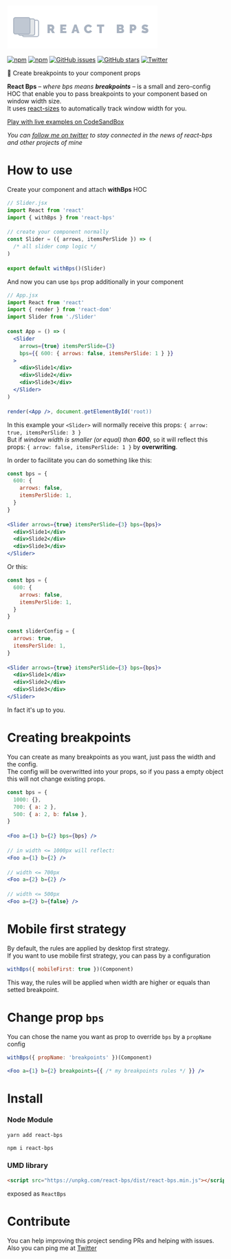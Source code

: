 ![react-bps](./logo.png)

[![npm](https://img.shields.io/npm/v/react-bps.svg?style=flat-square)](https://www.npmjs.com/package/react-bps)
[![npm](https://img.shields.io/npm/dt/react-bps.svg?style=flat-square)](https://www.npmjs.com/package/react-bps)
[![GitHub issues](https://img.shields.io/github/issues/renatorib/react-bps.svg?style=flat-square)](https://github.com/renatorib/react-bps/issues)
[![GitHub stars](https://img.shields.io/github/stars/renatorib/react-bps.svg?style=flat-square)](https://github.com/renatorib/react-bps/stargazers)
[![Twitter](https://img.shields.io/twitter/url/https/github.com/renatorib/react-bps.svg?style=social&style=flat-square)](https://twitter.com/intent/tweet?url=https://github.com/renatorib/react-bps)

:trident: Create breakpoints to your component props

**React Bps** – *where bps means **breakpoints*** – is a small and zero-config HOC that enable you to pass breakpoints to your component based on window width size.  
It uses [react-sizes](http://github.com/renatorib/react-sizes) to automatically track window width for you.

[Play with live examples on CodeSandBox](https://codesandbox.io/s/zk04n4m2jp)

*You can [follow me on twitter](http://twitter.com/renatorib_) to stay connected in the news of react-bps and other projects of mine*

# How to use

Create your component and attach **withBps** HOC
```jsx
// Slider.jsx
import React from 'react'
import { withBps } from 'react-bps'

// create your component normally
const Slider = ({ arrows, itemsPerSlide }) => (
  /* all slider comp logic */
)

export default withBps()(Slider)
```

And now you can use `bps` prop additionally in your component
```jsx
// App.jsx
import React from 'react'
import { render } from 'react-dom'
import Slider from './Slider'

const App = () => (
  <Slider
    arrows={true} itemsPerSlide={3}
    bps={{ 600: { arrows: false, itemsPerSlide: 1 } }}
  >
    <div>Slide1</div>
    <div>Slide2</div>
    <div>Slide3</div>
  </Slider>
)

render(<App />, document.getElementById('root))
```

In this example your `<Slider>` will normally receive this props: `{ arrow: true, itemsPerSlide: 3 }`  
But if *window width is smaller (or equal) than **600***, so it will reflect this props: `{ arrow: false, itemsPerSlide: 1 }`
by **overwriting**.

In order to facilitate you can do something like this:
```jsx
const bps = {
  600: {
    arrows: false,
    itemsPerSlide: 1,
  }
}

<Slider arrows={true} itemsPerSlide={3} bps={bps}>
  <div>Slide1</div>
  <div>Slide2</div>
  <div>Slide3</div>
</Slider>
```

Or this:
```jsx
const bps = {
  600: {
    arrows: false,
    itemsPerSlide: 1,
  }
}

const sliderConfig = {
  arrows: true,
  itemsPerSlide: 1,
}

<Slider arrows={true} itemsPerSlide={3} bps={bps}>
  <div>Slide1</div>
  <div>Slide2</div>
  <div>Slide3</div>
</Slider>
```

In fact it's up to you.

# Creating breakpoints

You can create as many breakpoints as you want, just pass the width and the config.  
The config will be overwritted into your props, so if you pass a empty object this
will not change existing props.

```jsx
const bps = {
  1000: {},
  700: { a: 2 },
  500: { a: 2, b: false },
}

<Foo a={1} b={2} bps={bps} />

// in width <= 1000px will reflect:
<Foo a={1} b={2} />

// width <= 700px
<Foo a={2} b={2} />

// width <= 500px
<Foo a={2} b={false} />
```

# Mobile first strategy

By default, the rules are applied by desktop first strategy.  
If you want to use mobile first strategy, you can pass by a configuration

```js
withBps({ mobileFirst: true })(Component)
```

This way, the rules will be applied when width are higher or equals than setted breakpoint.

# Change prop `bps`

You can chose the name you want as prop to override `bps` by a `propName` config

```js
withBps({ propName: 'breakpoints' })(Component)
```

```jsx
<Foo a={1} b={2} breakpoints={{ /* my breakpoints rules */ }} />
```

# Install

### Node Module
```
yarn add react-bps
```
```
npm i react-bps
```

### UMD library
```html
<script src="https://unpkg.com/react-bps/dist/react-bps.min.js"></script>
```
exposed as `ReactBps`

# Contribute

You can help improving this project sending PRs and helping with issues.  
Also you can ping me at [Twitter](http://twitter.com/renatorib_)
